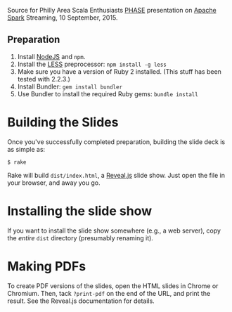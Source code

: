 Source for Philly Area Scala Enthusiasts [PHASE][] presentation on
[Apache Spark](http://spark.apache.org) Streaming, 10 September, 2015.

## Preparation

1. Install [NodeJS][] and `npm`.
2. Install the [LESS][] preprocessor: `npm install -g less`
3. Make sure you have a version of Ruby 2 installed. (This stuff has been
   tested with 2.2.3.)
4. Install Bundler: `gem install bundler`
5. Use Bundler to install the required Ruby gems: `bundle install`

# Building the Slides

Once you've successfully completed preparation, building the slide deck
is as simple as:

    $ rake

Rake will build `dist/index.html`, a [Reveal.js][] slide show. Just
open the file in your browser, and away you go.

# Installing the slide show

If you want to install the slide show somewhere (e.g., a web server), copy
the _entire_ `dist` directory (presumably renaming it).

# Making PDFs

To create PDF versions of the slides, open the HTML slides in Chrome or Chromium. Then,
tack `?print-pdf` on the end of the URL, and print the result. See the Reveal.js documentation
for details.

[Ruby]: http://www.ruby-lang.org/
[Rake]: http://rake.rubyforge.org/
[Bundler]: http://gembundler.com/
[LESS]: http://lesscss.org/
[Reveal.js]: https://github.com/hakimel/reveal.js
[NodeJS]: http://nodejs.org
[PHASE]: http://scala-phase.org
